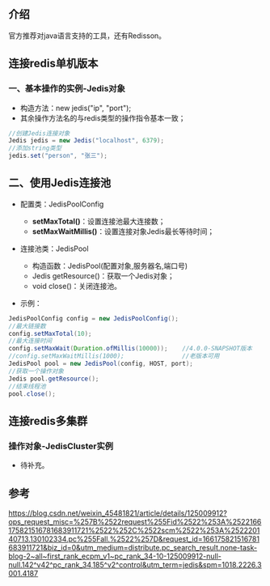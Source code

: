 ## 介绍

官方推荐对java语言支持的工具，还有Redisson。

## 连接redis单机版本

### 一、基本操作的实例-Jedis对象

- 构造方法：new jedis("ip", "port");
- 其余操作方法名的与redis类型的操作指令基本一致；

```java
//创建Jedis连接对象
Jedis jedis = new Jedis("localhost", 6379);
//添加string类型
jedis.set("person", "张三");
```

## 二、使用Jedis连接池

- 配置类：JedisPoolConfig
  - **setMaxTotal()**：设置连接池最大连接数；
  - **setMaxWaitMillis()**：设置连接对象Jedis最长等待时间；

- 连接池类：JedisPool
  - 构造函数：JedisPool(配置对象,服务器名,端口号)
  - Jedis getResource()：获取一个Jedis对象；
  - void close()：关闭连接池。
- 示例：

```java
JedisPoolConfig config = new JedisPoolConfig();
//最大链接数
config.setMaxTotal(10);
//最大连接时间
config.setMaxWait(Duration.ofMillis(10000));	//4.0.0-SNAPSHOT版本
//config.setMaxWaitMillis(1000);                //老版本可用
JedisPool pool = new JedisPool(config, HOST, port);
//获取一个操作对象
Jedis pool.getResource();
//结束线程池
pool.close();
```



## 连接redis多集群

### 操作对象-JedisCluster实例

- 待补充。

## 参考

https://blog.csdn.net/weixin_45481821/article/details/125009912?ops_request_misc=%257B%2522request%255Fid%2522%253A%2522166175821516781683911721%2522%252C%2522scm%2522%253A%252220140713.130102334.pc%255Fall.%2522%257D&request_id=166175821516781683911721&biz_id=0&utm_medium=distribute.pc_search_result.none-task-blog-2~all~first_rank_ecpm_v1~pc_rank_34-10-125009912-null-null.142^v42^pc_rank_34,185^v2^control&utm_term=jedis&spm=1018.2226.3001.4187